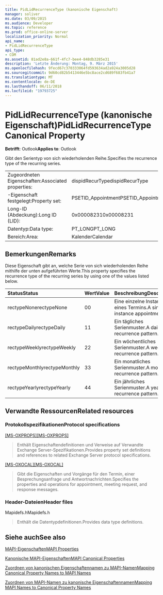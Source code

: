 ```yaml
---
title: PidLidRecurrenceType (kanonische Eigenschaft)
manager: soliver
ms.date: 03/09/2015
ms.audience: Developer
ms.topic: reference
ms.prod: office-online-server
localization_priority: Normal
api_name:
- PidLidRecurrenceType
api_type:
- COM
ms.assetid: 81ad2e8a-661f-4fc7-bee4-848db3285e31
description: 'Letzte Änderung: Montag, 9. März 2015'
ms.openlocfilehash: 9fecd67c370333064fd593634ad2a924a3005d28
ms.sourcegitcommit: 9d60cd82b5413446e5bc8ace2cd689f683fb41a7
ms.translationtype: MT
ms.contentlocale: de-DE
ms.lasthandoff: 06/11/2018
ms.locfileid: "19793725"
---
```

# <a name="pidlidrecurrencetype-canonical-property"></a><span data-ttu-id="91bb7-103">PidLidRecurrenceType (kanonische Eigenschaft)</span><span class="sxs-lookup"><span data-stu-id="91bb7-103">PidLidRecurrenceType Canonical Property</span></span>

  
  
<span data-ttu-id="91bb7-104">**Betrifft**: Outlook</span><span class="sxs-lookup"><span data-stu-id="91bb7-104">**Applies to**: Outlook</span></span> 
  
<span data-ttu-id="91bb7-105">Gibt den Serientyp von sich wiederholenden Reihe.</span><span class="sxs-lookup"><span data-stu-id="91bb7-105">Specifies the recurrence type of the recurring series.</span></span>
  
|||
|:-----|:-----|
|<span data-ttu-id="91bb7-106">Zugeordneten Eigenschaften:</span><span class="sxs-lookup"><span data-stu-id="91bb7-106">Associated properties:</span></span>  <br/> |<span data-ttu-id="91bb7-107">dispidRecurType</span><span class="sxs-lookup"><span data-stu-id="91bb7-107">dispidRecurType</span></span>  <br/> |
|<span data-ttu-id="91bb7-108">-Eigenschaft festgelegt:</span><span class="sxs-lookup"><span data-stu-id="91bb7-108">Property set:</span></span>  <br/> |<span data-ttu-id="91bb7-109">PSETID_Appointment</span><span class="sxs-lookup"><span data-stu-id="91bb7-109">PSETID_Appointment</span></span>  <br/> |
|<span data-ttu-id="91bb7-110">Long-ID (Abdeckung):</span><span class="sxs-lookup"><span data-stu-id="91bb7-110">Long ID (LID):</span></span>  <br/> |<span data-ttu-id="91bb7-111">0x00008231</span><span class="sxs-lookup"><span data-stu-id="91bb7-111">0x00008231</span></span>  <br/> |
|<span data-ttu-id="91bb7-112">Datentyp:</span><span class="sxs-lookup"><span data-stu-id="91bb7-112">Data type:</span></span>  <br/> |<span data-ttu-id="91bb7-113">PT_LONG</span><span class="sxs-lookup"><span data-stu-id="91bb7-113">PT_LONG</span></span>  <br/> |
|<span data-ttu-id="91bb7-114">Bereich:</span><span class="sxs-lookup"><span data-stu-id="91bb7-114">Area:</span></span>  <br/> |<span data-ttu-id="91bb7-115">Kalender</span><span class="sxs-lookup"><span data-stu-id="91bb7-115">Calendar</span></span>  <br/> |
   
## <a name="remarks"></a><span data-ttu-id="91bb7-116">Bemerkungen</span><span class="sxs-lookup"><span data-stu-id="91bb7-116">Remarks</span></span>

<span data-ttu-id="91bb7-117">Diese Eigenschaft gibt an, welche Serie von sich wiederholenden Reihe mithilfe der unten aufgeführten Werte.</span><span class="sxs-lookup"><span data-stu-id="91bb7-117">This property specifies the recurrence type of the recurring series by using one of the values listed below.</span></span>
  
|<span data-ttu-id="91bb7-118">**Status**</span><span class="sxs-lookup"><span data-stu-id="91bb7-118">**Status**</span></span>|<span data-ttu-id="91bb7-119">**Wert**</span><span class="sxs-lookup"><span data-stu-id="91bb7-119">**Value**</span></span>|<span data-ttu-id="91bb7-120">**Beschreibung**</span><span class="sxs-lookup"><span data-stu-id="91bb7-120">**Description**</span></span>|
|:-----|:-----|:-----|
|<span data-ttu-id="91bb7-121">rectypeNone</span><span class="sxs-lookup"><span data-stu-id="91bb7-121">rectypeNone</span></span>  <br/> |<span data-ttu-id="91bb7-122">0</span><span class="sxs-lookup"><span data-stu-id="91bb7-122">0</span></span>  <br/> |<span data-ttu-id="91bb7-123">Eine einzelne Instanz eines Termins.</span><span class="sxs-lookup"><span data-stu-id="91bb7-123">A single instance appointment.</span></span>  <br/> |
|<span data-ttu-id="91bb7-124">rectypeDaily</span><span class="sxs-lookup"><span data-stu-id="91bb7-124">rectypeDaily</span></span>  <br/> |<span data-ttu-id="91bb7-125">1</span><span class="sxs-lookup"><span data-stu-id="91bb7-125">1</span></span>  <br/> |<span data-ttu-id="91bb7-126">Ein tägliches Serienmuster.</span><span class="sxs-lookup"><span data-stu-id="91bb7-126">A daily recurrence pattern.</span></span>  <br/> |
|<span data-ttu-id="91bb7-127">rectypeWeekly</span><span class="sxs-lookup"><span data-stu-id="91bb7-127">rectypeWeekly</span></span>  <br/> |<span data-ttu-id="91bb7-128">2</span><span class="sxs-lookup"><span data-stu-id="91bb7-128">2</span></span>  <br/> |<span data-ttu-id="91bb7-129">Ein wöchentliches Serienmuster.</span><span class="sxs-lookup"><span data-stu-id="91bb7-129">A weekly recurrence pattern.</span></span>  <br/> |
|<span data-ttu-id="91bb7-130">rectypeMonthly</span><span class="sxs-lookup"><span data-stu-id="91bb7-130">rectypeMonthly</span></span>  <br/> |<span data-ttu-id="91bb7-131">3</span><span class="sxs-lookup"><span data-stu-id="91bb7-131">3</span></span>  <br/> |<span data-ttu-id="91bb7-132">Ein monatliches Serienmuster.</span><span class="sxs-lookup"><span data-stu-id="91bb7-132">A monthly recurrence pattern.</span></span>  <br/> |
|<span data-ttu-id="91bb7-133">rectypeYearly</span><span class="sxs-lookup"><span data-stu-id="91bb7-133">rectypeYearly</span></span>  <br/> |<span data-ttu-id="91bb7-134">4</span><span class="sxs-lookup"><span data-stu-id="91bb7-134">4</span></span>  <br/> |<span data-ttu-id="91bb7-135">Ein jährliches Serienmuster.</span><span class="sxs-lookup"><span data-stu-id="91bb7-135">A yearly recurrence pattern.</span></span>  <br/> |
   
## <a name="related-resources"></a><span data-ttu-id="91bb7-136">Verwandte Ressourcen</span><span class="sxs-lookup"><span data-stu-id="91bb7-136">Related resources</span></span>

### <a name="protocol-specifications"></a><span data-ttu-id="91bb7-137">Protokollspezifikationen</span><span class="sxs-lookup"><span data-stu-id="91bb7-137">Protocol specifications</span></span>

<span data-ttu-id="91bb7-138">[[MS-OXPROPS]](http://msdn.microsoft.com/library/f6ab1613-aefe-447d-a49c-18217230b148%28Office.15%29.aspx)</span><span class="sxs-lookup"><span data-stu-id="91bb7-138">[[MS-OXPROPS]](http://msdn.microsoft.com/library/f6ab1613-aefe-447d-a49c-18217230b148%28Office.15%29.aspx)</span></span>
  
> <span data-ttu-id="91bb7-139">Enthält Eigenschaftendefinitionen und Verweise auf Verwandte Exchange Server-Spezifikationen.</span><span class="sxs-lookup"><span data-stu-id="91bb7-139">Provides property set definitions and references to related Exchange Server protocol specifications.</span></span>
    
<span data-ttu-id="91bb7-140">[[MS-OXOCAL]](http://msdn.microsoft.com/library/09861fde-c8e4-4028-9346-e7c214cfdba1%28Office.15%29.aspx)</span><span class="sxs-lookup"><span data-stu-id="91bb7-140">[[MS-OXOCAL]](http://msdn.microsoft.com/library/09861fde-c8e4-4028-9346-e7c214cfdba1%28Office.15%29.aspx)</span></span>
  
> <span data-ttu-id="91bb7-141">Gibt die Eigenschaften und Vorgänge für den Termin, einer Besprechungsanfrage und Antwortnachrichten.</span><span class="sxs-lookup"><span data-stu-id="91bb7-141">Specifies the properties and operations for appointment, meeting request, and response messages.</span></span>
    
### <a name="header-files"></a><span data-ttu-id="91bb7-142">Header-Dateien</span><span class="sxs-lookup"><span data-stu-id="91bb7-142">Header files</span></span>

<span data-ttu-id="91bb7-143">Mapidefs.h</span><span class="sxs-lookup"><span data-stu-id="91bb7-143">Mapidefs.h</span></span>
  
> <span data-ttu-id="91bb7-144">Enthält die Datentypdefinitionen.</span><span class="sxs-lookup"><span data-stu-id="91bb7-144">Provides data type definitions.</span></span>
    
## <a name="see-also"></a><span data-ttu-id="91bb7-145">Siehe auch</span><span class="sxs-lookup"><span data-stu-id="91bb7-145">See also</span></span>



[<span data-ttu-id="91bb7-146">MAPI-Eigenschaften</span><span class="sxs-lookup"><span data-stu-id="91bb7-146">MAPI Properties</span></span>](mapi-properties.md)
  
[<span data-ttu-id="91bb7-147">Kanonische MAPI-Eigenschaften</span><span class="sxs-lookup"><span data-stu-id="91bb7-147">MAPI Canonical Properties</span></span>](mapi-canonical-properties.md)
  
[<span data-ttu-id="91bb7-148">Zuordnen von kanonischen Eigenschaftennamen zu MAPI-Namen</span><span class="sxs-lookup"><span data-stu-id="91bb7-148">Mapping Canonical Property Names to MAPI Names</span></span>](mapping-canonical-property-names-to-mapi-names.md)
  
[<span data-ttu-id="91bb7-149">Zuordnen von MAPI-Namen zu kanonische Eigenschaftennamen</span><span class="sxs-lookup"><span data-stu-id="91bb7-149">Mapping MAPI Names to Canonical Property Names</span></span>](mapping-mapi-names-to-canonical-property-names.md)

